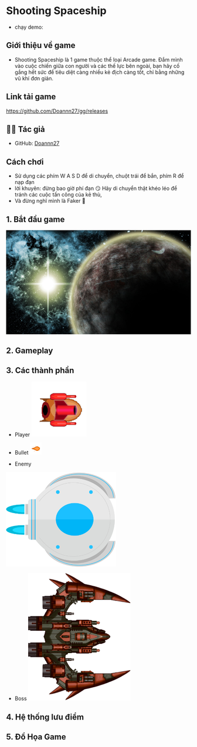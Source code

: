 # Shooting Spaceship

* chạy demo: 
## Giới thiệu về game
- Shooting Spaceship là 1 game thuộc thể loại Arcade game. Đắm mình vào cuộc chiến giữa con người và các thế lực bên ngoài, bạn hãy cố gắng hết sức để tiêu diệt càng nhiều kẻ địch càng tốt, chỉ bằng những vũ khí đơn giản.

## Link tải game
https://github.com/Doannn27/gg/releases

## 👨‍💻 Tác giả

- GitHub: [Doannn27](https://github.com/Doannn27)
## Cách chơi 
- Sử dụng các phím W A S D để di chuyển, chuột trái để bắn, phím R để nạp đạn
- lời khuyên: đừng bao giờ phí đạn :smirk:
              Hãy di chuyển thật khéo léo để tránh các cuộc tấn công của kẻ thù,
- Và đừng nghĩ mình là Faker 🗿
## 1. Bắt đầu game
![Menu](assets/menu.jpg)

## 2. Gameplay

## 3. Các thành phần
- Player
![Menu](assets/player/player.png)

- Bullet
![Menu](assets/player/bullet.png)

- Enemy
<img src="assets/enemy/ship4.png" width="300"/>

- Boss
![Menu](assets/enemy/boss.PNG)
## 4. Hệ thống lưu điểm

## 5. Đồ Họa Game


